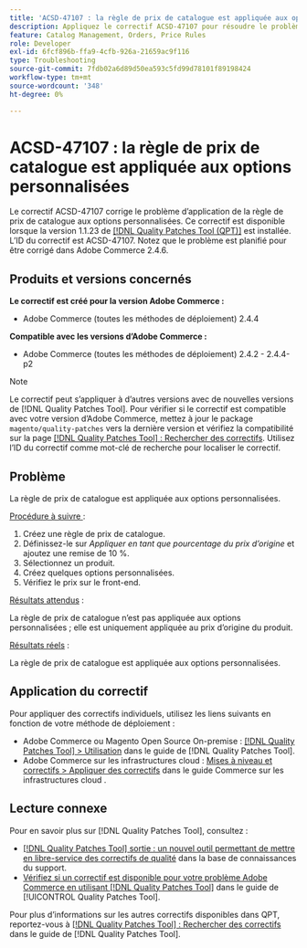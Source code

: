 ```yaml
---
title: 'ACSD-47107 : la règle de prix de catalogue est appliquée aux options personnalisées'
description: Appliquez le correctif ACSD-47107 pour résoudre le problème d’Adobe Commerce où la règle de prix de catalogue est appliquée aux options personnalisées.
feature: Catalog Management, Orders, Price Rules
role: Developer
exl-id: 6fcf896b-ffa9-4cfb-926a-21659ac9f116
type: Troubleshooting
source-git-commit: 7fdb02a6d89d50ea593c5fd99d78101f89198424
workflow-type: tm+mt
source-wordcount: '348'
ht-degree: 0%

---
```


# ACSD-47107 : la règle de prix de catalogue est appliquée aux options personnalisées

Le correctif ACSD-47107 corrige le problème d’application de la règle de prix de catalogue aux options personnalisées. Ce correctif est disponible lorsque la version 1.1.23 de [[!DNL Quality Patches Tool (QPT)]](https://experienceleague.adobe.com/fr/docs/commerce-operations/tools/quality-patches-tool/quality-patches-tool-to-self-serve-quality-patches) est installée. L’ID du correctif est ACSD-47107. Notez que le problème est planifié pour être corrigé dans Adobe Commerce 2.4.6.

## Produits et versions concernés

**Le correctif est créé pour la version Adobe Commerce :**

* Adobe Commerce (toutes les méthodes de déploiement) 2.4.4

**Compatible avec les versions d’Adobe Commerce :**

* Adobe Commerce (toutes les méthodes de déploiement) 2.4.2 - 2.4.4-p2

>[!NOTE]
>
>Le correctif peut s’appliquer à d’autres versions avec de nouvelles versions de [!DNL Quality Patches Tool]. Pour vérifier si le correctif est compatible avec votre version d’Adobe Commerce, mettez à jour le package `magento/quality-patches` vers la dernière version et vérifiez la compatibilité sur la page [[!DNL Quality Patches Tool] : Rechercher des correctifs](https://experienceleague.adobe.com/tools/commerce-quality-patches/index.html?lang=fr). Utilisez l’ID du correctif comme mot-clé de recherche pour localiser le correctif.

## Problème

La règle de prix de catalogue est appliquée aux options personnalisées.

<u>Procédure à suivre </u> :

1. Créez une règle de prix de catalogue.
1. Définissez-le sur *Appliquer en tant que pourcentage du prix d’origine* et ajoutez une remise de 10 %.
1. Sélectionnez un produit.
1. Créez quelques options personnalisées.
1. Vérifiez le prix sur le front-end.

<u>Résultats attendus</u> :

La règle de prix de catalogue n’est pas appliquée aux options personnalisées ; elle est uniquement appliquée au prix d’origine du produit.

<u>Résultats réels</u> :

La règle de prix de catalogue est appliquée aux options personnalisées.

## Application du correctif

Pour appliquer des correctifs individuels, utilisez les liens suivants en fonction de votre méthode de déploiement :

* Adobe Commerce ou Magento Open Source On-premise : [[!DNL Quality Patches Tool] > Utilisation](/help/tools/quality-patches-tool/usage.md) dans le guide de [!DNL Quality Patches Tool].
* Adobe Commerce sur les infrastructures cloud : [Mises à niveau et correctifs > Appliquer des correctifs](https://experienceleague.adobe.com/docs/commerce-cloud-service/user-guide/develop/upgrade/apply-patches.html?lang=fr) dans le guide Commerce sur les infrastructures cloud .

## Lecture connexe

Pour en savoir plus sur [!DNL Quality Patches Tool], consultez :

* [[!DNL Quality Patches Tool] sortie : un nouvel outil permettant de mettre en libre-service des correctifs de qualité](https://experienceleague.adobe.com/fr/docs/commerce-operations/tools/quality-patches-tool/quality-patches-tool-to-self-serve-quality-patches) dans la base de connaissances du support.
* [Vérifiez si un correctif est disponible pour votre problème Adobe Commerce en utilisant [!DNL Quality Patches Tool]](/help/tools/quality-patches-tool/patches-available-in-qpt/check-patch-for-magento-issue-with-magento-quality-patches.md) dans le guide de [!UICONTROL Quality Patches Tool].


Pour plus d’informations sur les autres correctifs disponibles dans QPT, reportez-vous à [[!DNL Quality Patches Tool] : Rechercher des correctifs](https://experienceleague.adobe.com/tools/commerce-quality-patches/index.html?lang=fr) dans le guide de [!DNL Quality Patches Tool].

